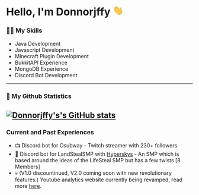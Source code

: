 # Hello, I'm Donnorjffy <img src=https://raw.githubusercontent.com/Donnorjffy/Donnorjffy/main/hi.gif width="29px">
### 🤹‍♂️ My Skills
- Java Development
- Javascript Development
- Minecraft Plugin Development
- BukkitAPI Experience
- MongoDB Experience
- Discord Bot Development
---
### 🌟 My Github Statistics
[![Donnorjffy's's GitHub stats](https://github-readme-stats.vercel.app/api?username=Donnorjffy&count_private=true&show_icons=true&theme=dark)](https://github.com/anuraghazra/github-readme-stats)
---
### Current and Past Experiences
- 📺 Discord bot for Osubway - Twitch streamer with 230+ followers
- 🛬 Discord bot for LandStealSMP with [Hyperskys](https://github.com/hyperskys) - An SMP which is based around the ideas of the LifeSteal SMP but has a few twists [8 Members]
- 💀 (V1.0 discountinued, V2.0 coming soon with new revolutionary features.) Youtube analytics website currently being revamped, read more [here](https://github.com/QuickTrends).
